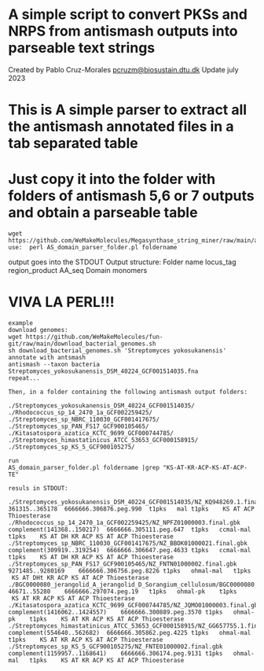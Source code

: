 # A simple script to convert PKSs and NRPS from antismash outputs into parseable text strings
Created by Pablo Cruz-Morales
pcruzm@biosustain.dtu.dk
Update july 2023

# This is  A simple parser to extract all the antismash annotated files in a tab separated table 
# Just copy it into the folder with folders of antismash 5,6 or 7 outputs and obtain a parseable table 

    wget  https://github.com/WeMakeMolecules/Megasynthase_string_miner/raw/main/antismash_domain_parser.pl
    use:  perl AS_domain_parser_folder.pl foldername

output goes into the STDOUT
Output structure: 
Folder name locus_tag region_product  AA_seq Domain monomers
# VIVA LA PERL!!!

    example
    download genomes: 
    wget https://github.com/WeMakeMolecules/fun-git/raw/main/download_bacterial_genomes.sh
    sh download_bacterial_genomes.sh 'Streptomyces yokosukanensis'
    annotate with antsmash
    antismash --taxon bacteria Streptomyces_yokosukanensis_DSM_40224_GCF001514035.fna
    repeat...

    Then, in a folder containing the following antismash output folders:
    
    ./Streptomyces_yokosukanensis_DSM_40224_GCF001514035/
    ./Rhodococcus_sp_14_2470_1a_GCF002259425/
    ./Streptomyces_sp_NBRC_110030_GCF001417675/
    ./Streptomyces_sp_PAN_FS17_GCF900105465/
    ./Kitasatospora_azatica_KCTC_9699_GCF000744785/
    ./Streptomyces_himastatinicus_ATCC_53653_GCF000158915/
    ./Streptomyces_sp_KS_5_GCF900105275/

    run
    AS_domain_parser_folder.pl foldername |grep "KS-AT-KR-ACP-KS-AT-ACP-TE"

    resuls in STDOUT:

    ./Streptomyces_yokosukanensis_DSM_40224_GCF001514035/NZ_KQ948269.1.final.gbk	361315..365178	6666666.306876.peg.990	t1pks	mal	t1pks	 KS AT ACP Thioesterase
    ./Rhodococcus_sp_14_2470_1a_GCF002259425/NZ_NPFZ01000003.final.gbk	complement(141368..150217)	6666666.305111.peg.647	t1pks	ccmal-mal	t1pks	 KS AT DH KR ACP KS AT ACP Thioesterase
    ./Streptomyces_sp_NBRC_110030_GCF001417675/NZ_BBOK01000021.final.gbk	complement(309919..319254)	6666666.306647.peg.4633	t1pks	ccmal-mal	t1pks	 KS AT DH KR ACP KS AT ACP Thioesterase
    ./Streptomyces_sp_PAN_FS17_GCF900105465/NZ_FNTN01000002.final.gbk	9271485..9280169	6666666.306756.peg.8226	t1pks	ohmal-mal	t1pks	 KS AT DHt KR ACP KS AT ACP Thioesterase
    ./BGC0000080_jerangolid_A_jerangolid_D_Sorangium_cellulosum/BGC0000080.1.final.gbk	46671..55280	6666666.297074.peg.19	t1pks	ohmal-pk	t1pks	 KS AT KR ACP KS AT ACP Thioesterase
    ./Kitasatospora_azatica_KCTC_9699_GCF000744785/NZ_JQMO01000003.final.gbk	complement(1416062..1424557)	6666666.300889.peg.3570	t1pks	ohmal-pk	t1pks	 KS AT KR ACP KS AT ACP Thioesterase
    ./Streptomyces_himastatinicus_ATCC_53653_GCF000158915/NZ_GG657755.1.final.gbk	complement(554640..562682)	6666666.305862.peg.4225	t1pks	ohmal-mal	t1pks	 KS AT KR ACP KS AT ACP Thioesterase
    ./Streptomyces_sp_KS_5_GCF900105275/NZ_FNTE01000002.final.gbk	complement(1159957..1168641)	6666666.306174.peg.9131	t1pks	ohmal-mal	t1pks	 KS AT KR ACP KS AT ACP Thioesterase


